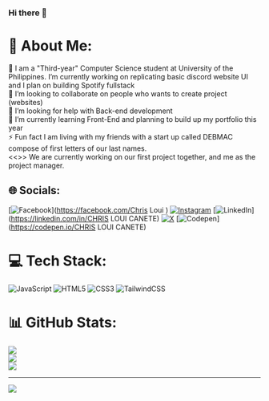 ### Hi there 👋

# 💫 About Me:
🔭 I am a "Third-year" Computer Science student at University of the Philippines. I’m currently working on replicating basic discord website UI and I plan on building Spotify fullstack <br>👯 I’m looking to collaborate on people who wants to create project (websites)<br>🤝 I’m looking for help with Back-end development<br>🌱 I’m currently learning Front-End and planning to build up my portfolio this year<br>⚡ Fun fact I am living with my friends with a start up called DEBMAC compose of first letters of our last names.
<br><<>> We are currently working on our first project together, and me as the project manager.


## 🌐 Socials:
[![Facebook](https://img.shields.io/badge/Facebook-%231877F2.svg?logo=Facebook&logoColor=white)](https://facebook.com/Chris Loui ) [![Instagram](https://img.shields.io/badge/Instagram-%23E4405F.svg?logo=Instagram&logoColor=white)](https://instagram.com/_chrispppp_) [![LinkedIn](https://img.shields.io/badge/LinkedIn-%230077B5.svg?logo=linkedin&logoColor=white)](https://linkedin.com/in/CHRIS LOUI CANETE) [![X](https://img.shields.io/badge/X-black.svg?logo=X&logoColor=white)](https://x.com/NASA_WAGMI_1007) [![Codepen](https://img.shields.io/badge/Codepen-000000?style=for-the-badge&logo=codepen&logoColor=white)](https://codepen.io/CHRIS LOUI CANETE) 

# 💻 Tech Stack:
![JavaScript](https://img.shields.io/badge/javascript-%23323330.svg?style=for-the-badge&logo=javascript&logoColor=%23F7DF1E) ![HTML5](https://img.shields.io/badge/html5-%23E34F26.svg?style=for-the-badge&logo=html5&logoColor=white) ![CSS3](https://img.shields.io/badge/css3-%231572B6.svg?style=for-the-badge&logo=css3&logoColor=white) ![TailwindCSS](https://img.shields.io/badge/tailwindcss-%2338B2AC.svg?style=for-the-badge&logo=tailwind-css&logoColor=white)
# 📊 GitHub Stats:
![](https://github-readme-stats.vercel.app/api?username=ChrisLoui&theme=dark&hide_border=false&include_all_commits=false&count_private=false)<br/>
![](https://github-readme-streak-stats.herokuapp.com/?user=ChrisLoui&theme=dark&hide_border=false)<br/>
![](https://github-readme-stats.vercel.app/api/top-langs/?username=ChrisLoui&theme=dark&hide_border=false&include_all_commits=false&count_private=false&layout=compact)

---
[![](https://visitcount.itsvg.in/api?id=ChrisLoui&icon=0&color=0)](https://visitcount.itsvg.in)

